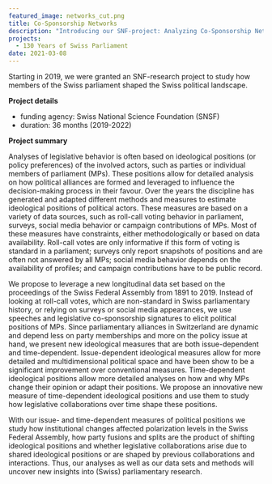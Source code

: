 ```yaml
---
featured_image: networks_cut.png
title: Co-Sponsorship Networks
description: "Introducing our SNF-project: Analyzing Co-Sponsorship Networks from 127 Years of the Swiss Federal Assembly"
projects:
  - 130 Years of Swiss Parliament
date: 2021-03-08
---
```


Starting in 2019, we were granted an SNF-research project to study how members of the Swiss parliament shaped the Swiss political landscape. 

**Project details**

- funding agency: Swiss National Science Foundation (SNSF)
- duration: 36 months (2019-2022)

**Project summary**

Analyses of legislative behavior is often based on ideological positions (or policy preferences) of the involved actors, such as parties or individual members of parliament (MPs). These positions allow for detailed analysis on how political alliances are formed and leveraged to influence the decision-making process in their favour. Over the years the discipline has generated and adapted different methods and measures to estimate ideological positions of political actors. These measures are based on a variety of data sources, such as roll-call voting behavior in parliament, surveys, social media behavior or campaign contributions of MPs. Most of these measures have constraints, either methodologically or based on data availability. Roll-call votes are only informative if this form of voting is standard in a parliament; surveys only report snapshots of positions and are often not answered by all MPs; social media behavior depends on the availability of profiles; and campaign contributions have to be public record.


We propose to leverage a new longitudinal data set based on the proceedings of the Swiss Federal Assembly from 1891 to 2019. Instead of looking at roll-call votes, which are non-standard in Swiss parliamentary history, or relying on surveys or social media appearances, we use speeches and legislative co-sponsorship signatures to elicit political positions of MPs. Since parliamentary alliances in Switzerland are dynamic and depend less on party memberships and more on the policy issue at hand, we present new ideological measures that are both issue-dependent and time-dependent. Issue-dependent ideological measures allow for more detailed and multidimensional political space and have been show to be a significant improvement over conventional measures. Time-dependent ideological positions allow more detailed analyses on how and why MPs change their opinion or adapt their positions. We propose an innovative new measure of time-dependent ideological positions and use them to study how legislative collaborations over time shape these positions.


With our issue- and time-dependent measures of political positions we study how institutional changes affected polarization levels in the Swiss Federal Assembly, how party fusions and splits are the product of shifting ideological positions and whether legislative collaborations arise due to shared ideological positions or are shaped by previous collaborations and interactions. Thus, our analyses as well as our data sets and methods will uncover new insights into (Swiss) parliamentary research.
